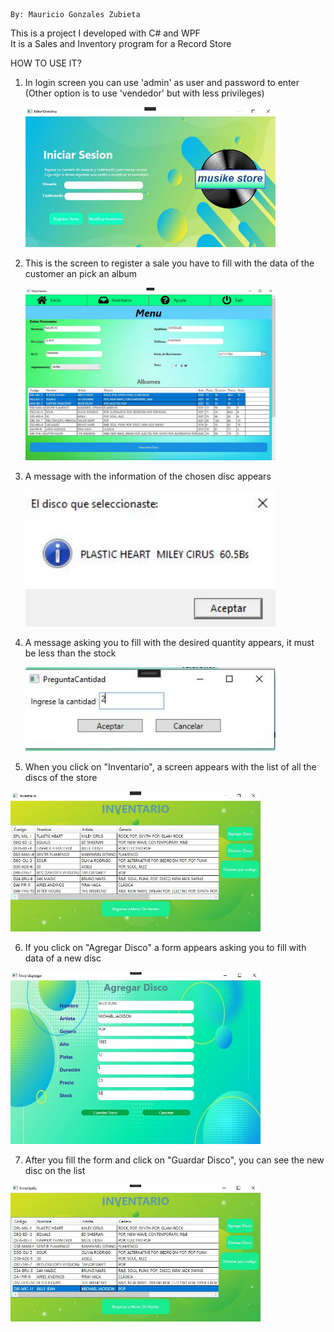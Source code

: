                                                                             By: Mauricio Gonzales Zubieta  
This is a project I developed with C# and WPF  
It is a Sales and Inventory program for a Record Store  

HOW TO USE IT?  
  
1) In login screen you can use 'admin' as user and password to enter (Other option is to use 'vendedor' but with less privileges)

   <img src="https://github.com/MGonzalesZ/RecordStoreWPF/blob/master/Proyecto%20grupo%20avance%2023_11/resources/1.JPG" alt="Descripción de la imagen" width="400"/>
    
2) This is the screen to register a sale you have to fill with the data of the customer an pick an album
   
   <img src="https://github.com/MGonzalesZ/RecordStoreWPF/blob/master/Proyecto%20grupo%20avance%2023_11/resources/3.JPG" alt="Descripción de la imagen" width="400"/>
   
3) A message with the information of the chosen disc appears

   <img src="https://github.com/MGonzalesZ/RecordStoreWPF/blob/master/Proyecto%20grupo%20avance%2023_11/resources/3B.JPG" alt="Descripción de la imagen" width="400"/>
   
4) A message asking you to fill with the desired quantity appears, it must be less than the stock

   <img src="https://github.com/MGonzalesZ/RecordStoreWPF/blob/master/Proyecto%20grupo%20avance%2023_11/resources/4.JPG" alt="Descripción de la imagen" width="400"/>

5) When you click on "Inventario", a screen appears with the list of all the discs of the store

  <img src="https://github.com/MGonzalesZ/RecordStoreWPF/blob/master/Proyecto%20grupo%20avance%2023_11/resources/5.JPG" alt="Descripción de la imagen" width="400"/>

6) If you click on "Agregar Disco" a form appears asking you to fill with data of a new disc
   
  <img src="https://github.com/MGonzalesZ/RecordStoreWPF/blob/master/Proyecto%20grupo%20avance%2023_11/resources/6.JPG" alt="Descripción de la imagen" width="400"/>

7) After you fill the form and click on "Guardar Disco", you can see the new disc on the list

  <img src="https://github.com/MGonzalesZ/RecordStoreWPF/blob/master/Proyecto%20grupo%20avance%2023_11/resources/7.JPG" alt="Descripción de la imagen" width="400"/>
   
